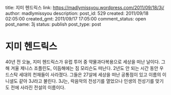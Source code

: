 title: 지미 헨드릭스
link: https://madlymissyou.wordpress.com/2011/09/18/3j/
author: madlymissyou
description: 
post_id: 529
created: 2011/09/18 02:05:00
created_gmt: 2011/09/17 17:05:00
comment_status: open
post_name: 3j
status: publish
post_type: post

# 지미 헨드릭스

40년 전 오늘, 지미 헨드릭스가 유럽 투어 중 약물과다복용으로 세상을 떠난 날이다. 그해 겨울 제니스 조플린도, 이듬해에는 짐 모리슨도 떠난다. 2년도 안 되는 시간 동안 우드스탁 세대의 천재들이 사라졌다. 그들은 27살에 세상을 떠난 공통점이 있고 이름의 이니셜도 같아 3J라고 불린다. 3J는, 락음악의 전성기를 열었으나 인생의 전성기를 맞기도 전에 사라진 전설의 이름이다.